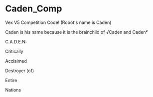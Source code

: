 # Caden_Comp
Vex V5 Competition Code! (Robot's name is Caden)

Caden is his name because it is the brainchild of √Caden and Caden²

C.A.D.E.N:


Critically

Acclaimed

Destroyer (of)

Entire

Nations
